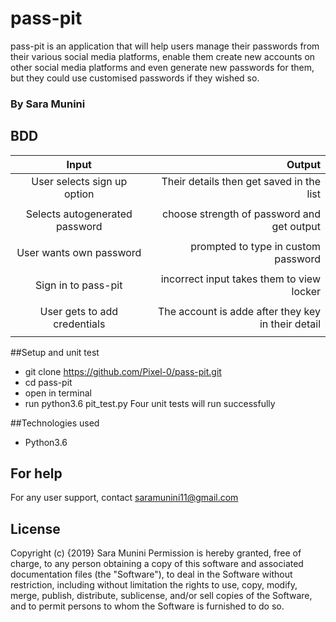 # pass-pit
pass-pit is an application that will help users manage their passwords from their various social media platforms, enable them create new accounts on other social media platforms and even generate new passwords for them, but they could use customised passwords if they wished so.

### By Sara Munini

## BDD

| Input                                       | Output  				                            |
|:------------------------------------------: | --------------------------------------------------: |		                   
| User selects sign up option                 | Their details then get saved in the list            |
| 			                                  | 			                                        | 						 		     
| Selects autogenerated password	          | choose strength of password and get output          |
| 			                                  | 			              				   		    | 
| User wants own password                     | prompted to type in custom password                 |
| 			                                  | 			                                        | 						 		 
| Sign in to pass-pit                         | incorrect input takes them to view locker           | 
| 			                                  | 			                                        | 						 		 
| User gets to add credentials                | The account is adde after they key in their detail  |
| 			                                  | 			                                        | 		

##Setup and unit test
- git clone https://github.com/Pixel-0/pass-pit.git
- cd pass-pit
- open in terminal
- run python3.6 pit_test.py
Four unit tests will run successfully 

##Technologies used
- Python3.6

## For help
For any user support, contact saramunini11@gmail.com

## License
Copyright (c) {2019} Sara Munini Permission is hereby granted, free of charge, to any person obtaining a copy of this software and associated documentation files (the "Software"), to deal in the Software without restriction, including without limitation the rights to use, copy, modify, merge, publish, distribute, sublicense, and/or sell copies of the Software, and to permit persons to whom the Software is furnished to do so.